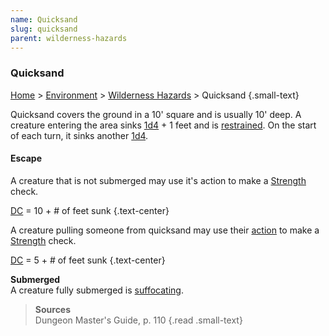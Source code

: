 ```yaml
---
name: Quicksand
slug: quicksand
parent: wilderness-hazards
---
```

### Quicksand
[Home](dm-operations-center) > [Environment](environment) > [Wilderness Hazards](wilderness-hazards) > Quicksand {.small-text}

Quicksand covers the ground in a 10' square and is usually 10' deep. A creature entering the area sinks [1d4](/roll/1d4) + 1 feet and is [restrained](restrained). On the start of each turn, it sinks another [1d4](/roll/1d4).

#### Escape
A creature that is not submerged may use it's action to make a [Strength](strength) check.

[DC](difficulty-class) = 10 + # of feet sunk {.text-center}

A creature pulling someone from quicksand may use their [action](action) to make a [Strength](strength) check.

[DC](difficulty-class) = 5 + # of feet sunk {.text-center}

**Submerged**<br/>
A creature fully submerged is [suffocating](suffocating).

> **Sources** <br/>
> Dungeon Master's Guide, p. 110
{.read .small-text}
